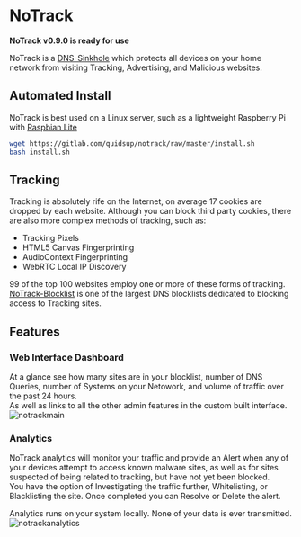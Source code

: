 # NoTrack  

**NoTrack v0.9.0 is ready for use**

NoTrack is a [DNS-Sinkhole](https://en.wikipedia.org/wiki/DNS_sinkhole) which protects all devices on your home network from visiting Tracking, Advertising, and Malicious websites.   

## Automated Install
NoTrack is best used on a Linux server, such as a lightweight Raspberry Pi with [Raspbian Lite](https://www.raspberrypi.org/downloads/raspbian/)
```bash
wget https://gitlab.com/quidsup/notrack/raw/master/install.sh
bash install.sh
```
   
## Tracking  
Tracking is absolutely rife on the Internet, on average 17 cookies are dropped by each website. Although you can block third party cookies, there are also more complex methods of tracking, such as:
* Tracking Pixels
* HTML5 Canvas Fingerprinting
* AudioContext Fingerprinting
* WebRTC Local IP Discovery

99 of the top 100 websites employ one or more of these forms of tracking.   
[NoTrack-Blocklist](https://gitlab.com/quidsup/notrack-blocklists) is one of the largest DNS blocklists dedicated to blocking access to Tracking sites.
  
## Features    
### Web Interface Dashboard   
At a glance see how many sites are in your blocklist, number of DNS Queries, number of Systems on your Netowork, and volume of traffic over the past 24 hours.  
As well as links to all the other admin features in the custom built interface.
![notrackmain](https://gitlab.com/quidsup/notrack/wikis/uploads/57be0de25f7bd55dd4a59d1cc3106885/notrackmain.png)
   
### Analytics
NoTrack analytics will monitor your traffic and provide an Alert when any of your devices attempt to access known malware sites, as well as for sites suspected of being related to tracking, but have not yet been blocked.   
You have the option of Investigating the traffic further, Whitelisting, or Blacklisting the site. Once completed you can Resolve or Delete the alert.   
  
Analytics runs on your system locally. None of your data is ever transmitted.   
![notrackanalytics](https://gitlab.com/quidsup/notrack/wikis/uploads/c1b4372a5619e8dca800176482ee9276/notrackanalytics.png)   
